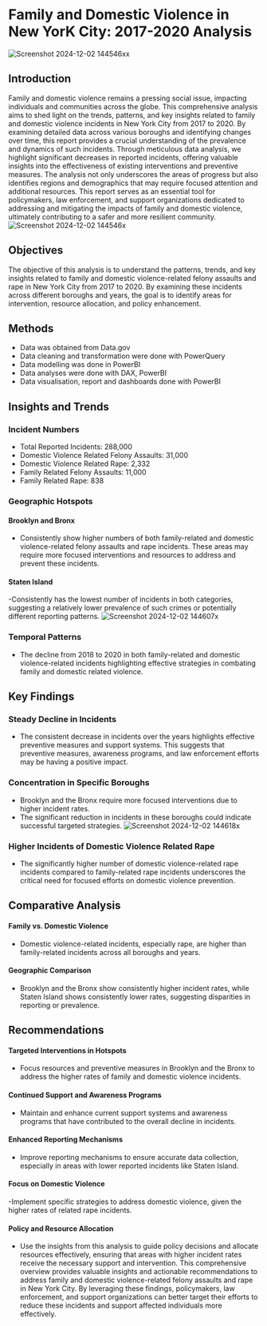 # Family and Domestic Violence in New YorK City: 2017-2020 Analysis
![Screenshot 2024-12-02 144546xx](https://github.com/user-attachments/assets/3573918b-26da-415e-9dcf-6fb2969a03dc)
## Introduction
Family and domestic violence remains a pressing social issue, impacting individuals and communities across the globe. This comprehensive analysis aims to shed light on the trends, patterns, and key insights related to family and domestic violence incidents in New York City from 2017 to 2020. By examining detailed data across various boroughs and identifying changes over time, this report provides a crucial understanding of the prevalence and dynamics of such incidents.
Through meticulous data analysis, we highlight significant decreases in reported incidents, offering valuable insights into the effectiveness of existing interventions and preventive measures. The analysis not only underscores the areas of progress but also identifies regions and demographics that may require focused attention and additional resources. This report serves as an essential tool for policymakers, law enforcement, and support organizations dedicated to addressing and mitigating the impacts of family and domestic violence, ultimately contributing to a safer and more resilient community.
![Screenshot 2024-12-02 144546x](https://github.com/user-attachments/assets/73b01ce8-53fe-4735-810d-68b5f7d30b87)
## Objectives
The objective of this analysis is to understand the patterns, trends, and key insights related to family and domestic violence-related felony assaults and rape in New York City from 2017 to 2020. By examining these incidents across different boroughs and years, the goal is to identify areas for intervention, resource allocation, and policy enhancement.
## Methods
-	Data was obtained from Data.gov
-	Data cleaning and transformation were  done with PowerQuery
-	Data modelling was done in PowerBI
-	Data analyses were done with DAX, PowerBI 
-	Data visualisation, report and dashboards done with PowerBI
## Insights and Trends
### Incident Numbers
- Total Reported Incidents: 288,000
- Domestic Violence Related Felony Assaults: 31,000
- Domestic Violence Related Rape: 2,332
- Family Related Felony Assaults: 11,000
- Family Related Rape: 838
### Geographic Hotspots
#### Brooklyn and Bronx 
- Consistently show higher numbers of both family-related and domestic violence-related felony assaults and rape incidents. These areas may require more focused interventions and resources to address and prevent these incidents.
#### Staten Island 
-Consistently has the lowest number of incidents in both categories, suggesting a relatively lower prevalence of such crimes or potentially different reporting patterns.
![Screenshot 2024-12-02 144607x](https://github.com/user-attachments/assets/a2a9c8c5-8215-4cd6-a680-83685f3509a2)
### Temporal Patterns
- The decline from 2018 to 2020 in both family-related and domestic violence-related incidents highlighting effective strategies in combating family and domestic related violence.
## Key Findings
### Steady Decline in Incidents
- The consistent decrease in incidents over the years highlights effective preventive measures and support systems. This suggests that preventive measures, awareness programs, and law enforcement efforts may be having a positive impact.
### Concentration in Specific Boroughs
- Brooklyn and the Bronx require more focused interventions due to higher incident rates.
- The significant reduction in incidents in these boroughs could indicate successful targeted strategies.
![Screenshot 2024-12-02 144618x](https://github.com/user-attachments/assets/dcfe82b3-2b2c-4bb8-9e30-615ca86064e1)
### Higher Incidents of Domestic Violence Related Rape
- The significantly higher number of domestic violence-related rape incidents compared to family-related rape incidents underscores the critical need for focused efforts on domestic violence prevention.
## Comparative Analysis
#### Family vs. Domestic Violence
- Domestic violence-related incidents, especially rape, are higher than family-related incidents across all boroughs and years.
#### Geographic Comparison
- Brooklyn and the Bronx show consistently higher incident rates, while Staten Island shows consistently lower rates, suggesting disparities in reporting or prevalence.
## Recommendations
#### Targeted Interventions in Hotspots
- Focus resources and preventive measures in Brooklyn and the Bronx to address the higher rates of family and domestic violence incidents.
#### Continued Support and Awareness Programs
- Maintain and enhance current support systems and awareness programs that have contributed to the overall decline in incidents.
#### Enhanced Reporting Mechanisms
- Improve reporting mechanisms to ensure accurate data collection, especially in areas with lower reported incidents like Staten Island.
#### Focus on Domestic Violence
-Implement specific strategies to address domestic violence, given the higher rates of related rape incidents.
#### Policy and Resource Allocation
- Use the insights from this analysis to guide policy decisions and allocate resources effectively, ensuring that areas with higher incident rates receive the necessary support and intervention.
This comprehensive overview provides valuable insights and actionable recommendations to address family and domestic violence-related felony assaults and rape in New York City. By leveraging these findings, policymakers, law enforcement, and support organizations can better target their efforts to reduce these incidents and support affected individuals more effectively.
